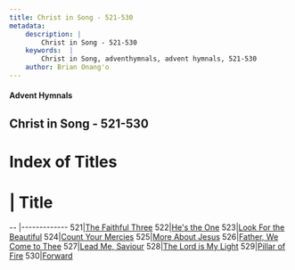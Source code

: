 ```yaml
---
title: Christ in Song - 521-530
metadata:
    description: |
        Christ in Song - 521-530
    keywords:  |
        Christ in Song, adventhymnals, advent hymnals, 521-530
    author: Brian Onang'o
---
```


#### Advent Hymnals
## Christ in Song - 521-530

# Index of Titles
# | Title                        
-- |-------------
521|[The Faithful Three](/christ-in-song/CIS/501-600/521-530/The-Faithful-Three)
522|[He's the One](/christ-in-song/CIS/501-600/521-530/He's-the-One)
523|[Look For the Beautiful](/christ-in-song/CIS/501-600/521-530/Look-For-the-Beautiful)
524|[Count Your Mercies](/christ-in-song/CIS/501-600/521-530/Count-Your-Mercies)
525|[More About Jesus](/christ-in-song/CIS/501-600/521-530/More-About-Jesus)
526|[Father, We Come to Thee](/christ-in-song/CIS/501-600/521-530/Father,-We-Come-to-Thee)
527|[Lead Me, Saviour](/christ-in-song/CIS/501-600/521-530/Lead-Me,-Saviour)
528|[The Lord is My Light](/christ-in-song/CIS/501-600/521-530/The-Lord-is-My-Light)
529|[Pillar of Fire](/christ-in-song/CIS/501-600/521-530/Pillar-of-Fire)
530|[Forward](/christ-in-song/CIS/501-600/521-530/Forward)